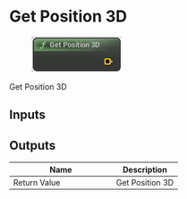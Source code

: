 # Get Position 3D

<div align="left" data-full-width="false"><figure><img src="../../../api/Misc/Get_Position_3D.png" alt=""><figcaption></figcaption></figure></div>

Get Position 3D

## Inputs

## Outputs

<table><thead><tr><th width="170">Name</th><th>Description</th></tr></thead><tbody><tr><td>Return Value</td><td>Get Position 3D</td></tr></tbody></table>
